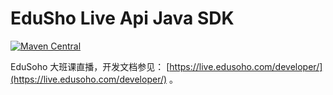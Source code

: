 # EduSho Live Api Java SDK

[![Maven Central](https://img.shields.io/maven-central/v/com.edusoho.live/eslive-api-java-sdk.svg?label=Maven%20Central)](https://search.maven.org/search?q=g:%22com.edusoho.live%22%20AND%20a:%22eslive-api-java-sdk%22)

EduSoho 大班课直播，开发文档参见： [https://live.edusoho.com/developer/](https://live.edusoho.com/developer/) 。

